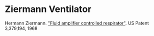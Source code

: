 # Ziermann Ventilator

Hermann Ziermann. ["Fluid amplifier controlled respirator"](https://patents.google.com/patent/US3379194A/en). US Patent 3,379,194, 1968
